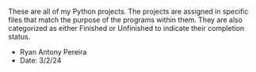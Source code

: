 These are all of my Python projects. The projects are assigned in specific files that match the purpose of the programs within them.
They are also categorized as either Finished or Unfinished to indicate their completion status.


- Ryan Antony Pereira
- Date: 3/2/24
